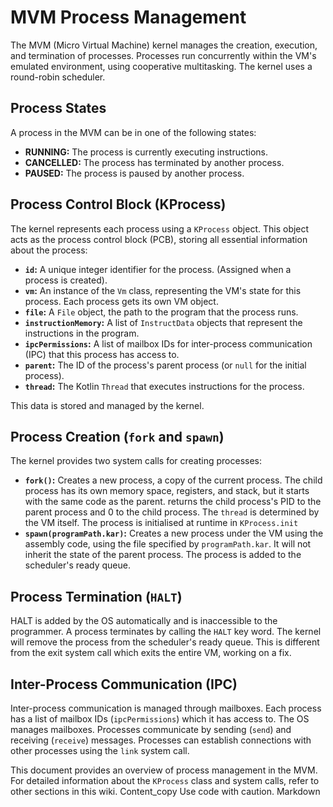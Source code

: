 # MVM Process Management

The MVM (Micro Virtual Machine) kernel manages the creation, execution, and termination of processes.
Processes run concurrently within the VM's emulated environment, using cooperative multitasking.
The kernel uses a round-robin scheduler.

## Process States

A process in the MVM can be in one of the following states:

- **RUNNING:** The process is currently executing instructions.
- **CANCELLED:** The process has terminated by another process.
- **PAUSED:** The process is paused by another process.

## Process Control Block (KProcess)

The kernel represents each process using a `KProcess` object.
This object acts as the process control block (PCB), storing all essential information about the process:

- **`id`:**  A unique integer identifier for the process.  (Assigned when a process is created).
- **`vm`:** An instance of the `Vm` class, representing the VM's state for this process.
  Each process gets its own VM
  object.
- **`file`:** A `File` object, the path to the program that the process runs.
- **`instructionMemory`:** A list of `InstructData` objects that represent the instructions in the program.
- **`ipcPermissions`:** A list of mailbox IDs for inter-process communication (IPC) that this process has access to.
- **`parent`:** The ID of the process's parent process (or `null` for the initial process).
- **`thread`:** The Kotlin `Thread` that executes instructions for the process.

This data is stored and managed by the kernel.

## Process Creation (`fork` and `spawn`)

The kernel provides two system calls for creating processes:

- **`fork()`:** Creates a new process, a copy of the current process.
  The child process has its own memory space,
  registers, and stack, but it starts with the same code as the parent.
  returns the child process's PID to
  the parent process and 0 to the child process.
  The `thread` is determined by the VM itself.
  The process is initialised at runtime in `KProcess.init`
- **`spawn(programPath.kar)`:** Creates a new process under the VM using the assembly code, using the file specified by
  `programPath.kar`.
  It will not inherit the
  state of the parent process.
  The process is added to the scheduler's ready queue.

## Process Termination (`HALT`)

HALT is added by the OS automatically and is inaccessible to the programmer.
A process terminates by calling the `HALT` key word.
The kernel will remove the process from the scheduler's ready queue.
This is different from the exit system call which exits the entire VM, working on a fix.

## Inter-Process Communication (IPC)

Inter-process communication is managed through mailboxes.
Each process has a list of mailbox IDs (`ipcPermissions`) which it has access to.
The OS manages mailboxes.
Processes communicate by sending (`send`) and receiving (`receive`) messages.
Processes can establish connections with other processes using the `link` system call.

This document provides an overview of process management in the MVM. For detailed information about the `KProcess` class
and system calls,
refer to other sections in this wiki.
Content_copy
Use code with caution.
Markdown
